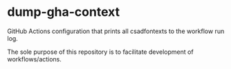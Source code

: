 # dump-gha-context

GitHub Actions configuration that prints all csadfontexts to the workflow run log.

The sole purpose of this repository is to facilitate development of workflows/actions.
